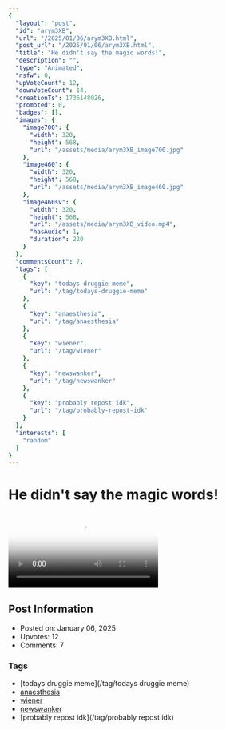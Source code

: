 ```yaml
---
{
  "layout": "post",
  "id": "arym3XB",
  "url": "/2025/01/06/arym3XB.html",
  "post_url": "/2025/01/06/arym3XB.html",
  "title": "He didn't say the magic words!",
  "description": "",
  "type": "Animated",
  "nsfw": 0,
  "upVoteCount": 12,
  "downVoteCount": 14,
  "creationTs": 1736148026,
  "promoted": 0,
  "badges": [],
  "images": {
    "image700": {
      "width": 320,
      "height": 568,
      "url": "/assets/media/arym3XB_image700.jpg"
    },
    "image460": {
      "width": 320,
      "height": 568,
      "url": "/assets/media/arym3XB_image460.jpg"
    },
    "image460sv": {
      "width": 320,
      "height": 568,
      "url": "/assets/media/arym3XB_video.mp4",
      "hasAudio": 1,
      "duration": 220
    }
  },
  "commentsCount": 7,
  "tags": [
    {
      "key": "todays druggie meme",
      "url": "/tag/todays-druggie-meme"
    },
    {
      "key": "anaesthesia",
      "url": "/tag/anaesthesia"
    },
    {
      "key": "wiener",
      "url": "/tag/wiener"
    },
    {
      "key": "newswanker",
      "url": "/tag/newswanker"
    },
    {
      "key": "probably repost idk",
      "url": "/tag/probably-repost-idk"
    }
  ],
  "interests": [
    "random"
  ]
}
---
```


# He didn't say the magic words!

<video controls playsinline loop poster="/assets/media/arym3XB_image460.jpg">
  <source src="/assets/media/arym3XB_video.mp4" type="video/mp4">
  Your browser does not support the video tag.
</video>

## Post Information

- Posted on: January 06, 2025
- Upvotes: 12
- Comments: 7

### Tags

- [todays druggie meme](/tag/todays druggie meme)
- [anaesthesia](/tag/anaesthesia)
- [wiener](/tag/wiener)
- [newswanker](/tag/newswanker)
- [probably repost idk](/tag/probably repost idk)
